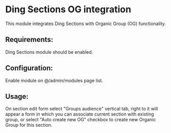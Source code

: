Ding Sections OG integration
==========

This module integrates Ding Sections with Organic Group (OG) functionality.

## Requirements:
Ding Sections module should be enabled.

## Configuration:
Enable module on @/admin/modules page list.

## Usage:
On section edit form select "Groups audience" vertical tab,
right to it will appear a form in which you can associate current section
with existing group, or select "Auto create new OG" checkbox to create new
Organic Group for this section.
